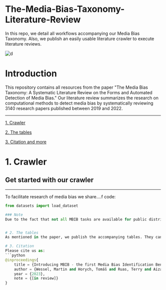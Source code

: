 # The-Media-Bias-Taxonomy-Literature-Review
In this repo, we detail all workflows accompanying our Media Bias Taxonomy. Also, we publish an easily usable literature crawler to execute literature reviews. 

![d](figures/transparent.png)

# Introduction
This repository contains all resources from the paper "The Media Bias Taxonomy: A Systematic Literature Review on the Forms and Automated Detection of Media Bias." Our literature review summarizes the research on computational methods to detect media bias by systematically reviewing 3140 research papers published between 2019 and 2022.

___

[1. Crawler](#1-crawler)
   
[2. The tables](#tables)

[3. Citation and more](#more)

# 1. Crawler
## Get started with our crawler
___
To facilitate research of media bias we share....f code:
```python 
from datasets import load_dataset

### Note
Due to the fact that not all MBIB tasks are available for public distribution, we share our benchmark dataset in two versions


# 2. The tables
As mentioned in the paper, we publish the accompanying tables. They can be found [here on Zenodo](https://zenodo.org/deposit/7707761)

# 3. Citation
Please cite us as:
```python
@inproceedings{
    title = {Introducing MBIB - the first Media Bias Identification Benchmark Task and Dataset Collection},
    author = {Wessel, Martin and Horych, Tomáš and Ruas, Terry and Aizawa, Akiko and Gipp, Bela and Spinde, Timo},
    year = {2023},
    note = {[in review]}
}
```

